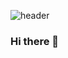 ![header](https://capsule-render.vercel.app/api?type=waving&color=338AFF&text=Waving!)


### Hi there 👋

